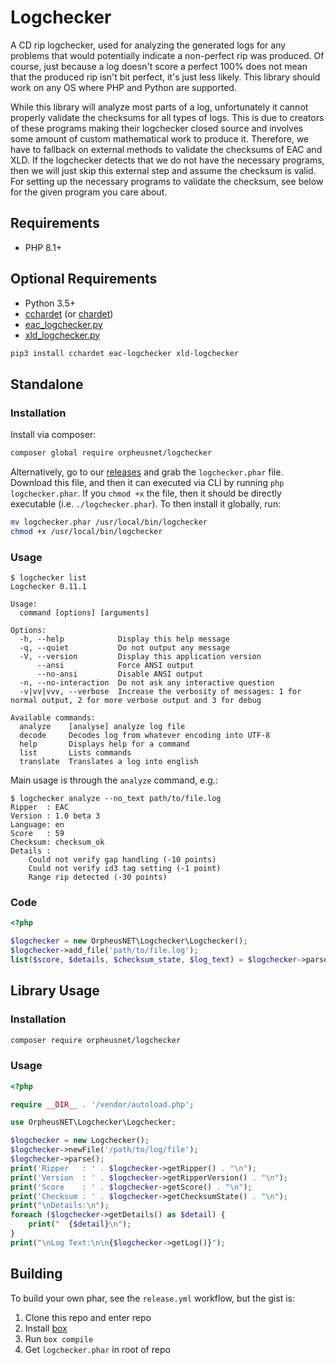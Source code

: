 # Logchecker

A CD rip logchecker, used for analyzing the generated logs for any problems that would potentially
indicate a non-perfect rip was produced. Of course, just because a log doesn't score a perfect 100%
does not mean that the produced rip isn't bit perfect, it's just less likely. This library should work
on any OS where PHP and Python are supported.

While this library will analyze most parts of a log, unfortunately it cannot properly validate the checksums
for all types of logs. This is due to creators of these programs making their logchecker closed source
and involves some amount of custom mathematical work to produce it. Therefore, we have to fallback on
external methods to validate the checksums of EAC and XLD. If the logchecker detects that we do not have
the necessary programs, then we will just skip this external step and assume the checksum is valid. For
setting up the necessary programs to validate the checksum, see below for the given program you care about.

## Requirements

* PHP 8.1+

## Optional Requirements

* Python 3.5+
* [cchardet](https://github.com/PyYoshi/cChardet) (or [chardet](https://github.com/chardet/chardet))
* [eac_logchecker.py](https://github.com/OPSnet/eac_logchecker.py)
* [xld_logchecker.py](https://github.com/OPSnet/xld_logchecker.py)

```bash
pip3 install cchardet eac-logchecker xld-logchecker
```

## Standalone

### Installation

Install via composer:

```bash
composer global require orpheusnet/logchecker
```

Alternatively, go to our [releases](https://github.com/OPSnet/Logchecker/releases) and grab the `logchecker.phar`
file. Download this file, and then it can executed via CLI by running `php logchecker.phar`. If you `chmod +x` the
file, then it should be directly executable (i.e. `./logchecker.phar`). To then install it globally, run:

```bash
mv logchecker.phar /usr/local/bin/logchecker
chmod +x /usr/local/bin/logchecker
```

### Usage

```text
$ logchecker list
Logchecker 0.11.1

Usage:
  command [options] [arguments]

Options:
  -h, --help            Display this help message
  -q, --quiet           Do not output any message
  -V, --version         Display this application version
      --ansi            Force ANSI output
      --no-ansi         Disable ANSI output
  -n, --no-interaction  Do not ask any interactive question
  -v|vv|vvv, --verbose  Increase the verbosity of messages: 1 for normal output, 2 for more verbose output and 3 for debug

Available commands:
  analyze    [analyse] analyze log file
  decode     Decodes log from whatever encoding into UTF-8
  help       Displays help for a command
  list       Lists commands
  translate  Translates a log into english
```

Main usage is through the `analyze` command, e.g.:

```text
$ logchecker analyze --no_text path/to/file.log
Ripper  : EAC
Version : 1.0 beta 3
Language: en
Score   : 59
Checksum: checksum_ok
Details :
    Could not verify gap handling (-10 points)
    Could not verify id3 tag setting (-1 point)
    Range rip detected (-30 points)
```

### Code

```php
<?php

$logchecker = new OrpheusNET\Logchecker\Logchecker();
$logchecker->add_file('path/to/file.log');
list($score, $details, $checksum_state, $log_text) = $logchecker->parse();
```

## Library Usage

### Installation

```bash
composer require orpheusnet/logchecker
```

### Usage

```php
<?php

require __DIR__ . '/vendor/autoload.php';

use OrpheusNET\Logchecker\Logchecker;

$logchecker = new Logchecker();
$logchecker->newFile('/path/to/log/file');
$logchecker->parse();
print('Ripper   : ' . $logchecker->getRipper() . "\n");
print('Version  : ' . $logchecker->getRipperVersion() . "\n");
print('Score    : ' . $logchecker->getScore() . "\n");
print('Checksum : ' . $logchecker->getChecksumState() . "\n");
print("\nDetails:\n");
foreach ($logchecker->getDetails() as $detail) {
    print("  {$detail}\n");
}
print("\nLog Text:\n\n{$logchecker->getLog()}");
```

## Building

To build your own phar, see the `release.yml` workflow, but the gist is:

1. Clone this repo and enter repo
1. Install [box](https://github.com/box-project/box)
1. Run `box compile`
1. Get `logchecker.phar` in root of repo
